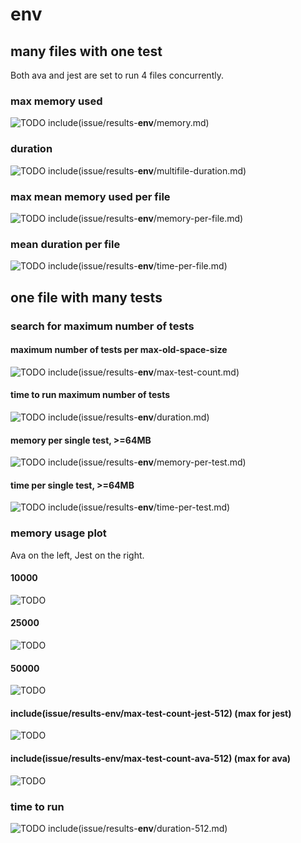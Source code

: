 # __env__

## many files with one test

Both ava and jest are set to run 4 files concurrently.

### max memory used

![TODO](results-__env__/memory.png)
include(issue/results-__env__/memory.md)

### duration

![TODO](results-__env__/multifile-duration.png)
include(issue/results-__env__/multifile-duration.md)

### max mean memory used per file

![TODO](results-__env__/memory-per-file.png)
include(issue/results-__env__/memory-per-file.md)

### mean duration per file

![TODO](results-__env__/time-per-file.png)
include(issue/results-__env__/time-per-file.md)

## one file with many tests

### search for maximum number of tests

#### maximum number of tests per max-old-space-size

![TODO](results-__env__/max-test-count.png)
include(issue/results-__env__/max-test-count.md)

#### time to run maximum number of tests

![TODO](results-__env__/duration.png)
include(issue/results-__env__/duration.md)

#### memory per single test, >=64MB

![TODO](results-__env__/memory-per-test.png)
include(issue/results-__env__/memory-per-test.md)

#### time per single test, >=64MB

![TODO](results-__env__/time-per-test.png)
include(issue/results-__env__/time-per-test.md)

### memory usage plot

Ava on the left, Jest on the right.

#### 10000

![TODO](results-__env__/plot-sidebyside-512-10000.png)

#### 25000

![TODO](results-__env__/plot-sidebyside-512-25000.png)

#### 50000

![TODO](results-__env__/plot-sidebyside-512-50000.png)

#### include(issue/results-__env__/max-test-count-jest-512) (max for jest)

![TODO](results-__env__/plot-sidebyside-512-include(issue/results-__env__/max-test-count-jest-512).png)

#### include(issue/results-__env__/max-test-count-ava-512) (max for ava)

![TODO](results-__env__/plot-sidebyside-512-include(issue/results-__env__/max-test-count-ava-512).png)

### time to run

![TODO](results-__env__/duration-512.png)
include(issue/results-__env__/duration-512.md)
